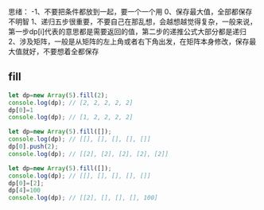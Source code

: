 思绪：
-1、不要把条件都放到一起，要一个一个用
0、保存最大值，全部都保存不明智
1、递归五步很重要，不要自己在那乱想，会越想越觉得复杂，一般来说，第一步dp[i]代表的意思都是需要返回的值，第二步的递推公式大部分都是递归
2、涉及矩阵，一般是从矩阵的左上角或者右下角出发，在矩阵本身修改，保存最大值就好，不要想着全都保存

## fill

```javascript
let dp=new Array(5).fill(2);
console.log(dp); // [2, 2, 2, 2, 2]
dp[0]=1
console.log(dp); // [1, 2, 2, 2, 2]
```

```javascript
let dp=new Array(5).fill([]);
console.log(dp); // [[], [], [], [], []]
dp[0].push(2);
console.log(dp); // [[2], [2], [2], [2], [2]]
```

```javascript
let dp=new Array(5).fill([]);
console.log(dp); // [[], [], [], [], []]
dp[0]=[2];
dp[4]=100
console.log(dp); // [[2], [], [], [], 100]
```
